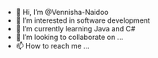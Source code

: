 - 👋 Hi, I’m @Vennisha-Naidoo
- 👀 I’m interested in software development
- 🌱 I’m currently learning Java and C#
- 💞️ I’m looking to collaborate on ...
- 📫 How to reach me ...

<!---
Vennisha-Naidoo/Vennisha-Naidoo is a ✨ special ✨ repository because its `README.md` (this file) appears on your GitHub profile.
You can click the Preview link to take a look at your changes.
--->
